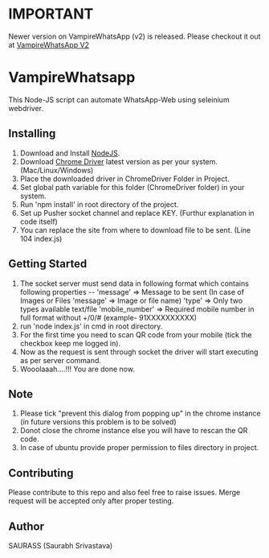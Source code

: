 # IMPORTANT
Newer version on VampireWhatsApp (v2) is released. Please checkout it out at [VampireWhatsApp V2](https://github.com/saurass/VampireWhatsApp-V2)



# VampireWhatsapp
This Node-JS script can automate WhatsApp-Web using seleinium webdriver.


## Installing
1.  Download and Install [NodeJS](https://nodejs.org/en/download/).
2.  Download [Chrome Driver](http://chromedriver.chromium.org/downloads) latest version as per your system. (Mac/Linux/Windows)
3.  Place the downloaded driver in ChromeDriver Folder in Project.
4.  Set global path variable for this folder (ChromeDriver folder) in your system.
5.  Run 'npm install' in root directory of the project.
6.  Set up Pusher socket channel and replace KEY. (Furthur explanation in code itself)
7.  You can replace the site from where to download file to be sent. (Line 104 index.js)


## Getting Started
1.  The socket server must send data in following format which contains following properties --
        'message' => Message to be sent (In case of Images or Files 'message' => Image or file name)
        'type' => Only two types available text/file
        'mobile_number' => Required mobile number in full format without +/0/# (example- 91XXXXXXXXXX)
2.  run 'node index.js' in cmd in root directory.
3.  For the first time you need to scan QR code from your mobile (tick the checkbox keep me logged in).
4.  Now as the request is sent through socket the driver will start executing as per server command.
5.  Wooolaaah....!!! You are done now.


## Note
1.  Please tick "prevent this dialog from popping up" in the chrome instance (in future versions this problem is to be solved)
2.  Donot close the chrome instance else you will have to rescan the QR code.
3.  In case of ubuntu provide proper permission to files directory in project.


## Contributing
  Please contribute to this repo and also feel free to raise issues.
  Merge request will be accepted only after proper testing.
    
## Author
SAURASS (Saurabh Srivastava)
